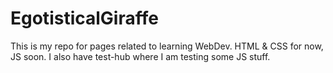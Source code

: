 # EgotisticalGiraffe
This is my repo for pages related to learning WebDev. HTML &amp; CSS for now, JS soon.
I also have test-hub where I am testing some JS stuff.
